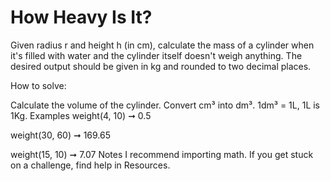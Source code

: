 # How Heavy Is It?

Given radius r and height h (in cm), calculate the mass of a cylinder when it's filled with water and the cylinder itself doesn't weigh anything. The desired output should be given in kg and rounded to two decimal places.

How to solve:

Calculate the volume of the cylinder.
Convert cm³ into dm³.
1dm³ = 1L, 1L is 1Kg.
Examples
weight(4, 10) ➞ 0.5

weight(30, 60) ➞ 169.65

weight(15, 10) ➞ 7.07
Notes
I recommend importing math.
If you get stuck on a challenge, find help in Resources.
